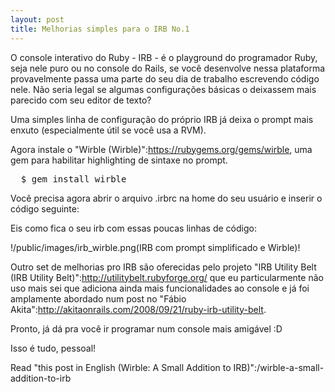 ```yaml
---
layout: post
title: Melhorias simples para o IRB No.1
---
```


<span class="drops">O</span> console interativo do Ruby - IRB - é o playground do programador Ruby, seja nele puro ou no console do Rails, se você desenvolve nessa plataforma provavelmente passa uma parte do seu dia de trabalho escrevendo código nele. Não seria legal se algumas configurações básicas o deixassem mais parecido com seu editor de texto?

Uma simples linha de configuração do próprio IRB já deixa o prompt mais enxuto (especialmente útil se você usa a RVM).

Agora instale o "Wirble (Wirble)":https://rubygems.org/gems/wirble, uma gem para habilitar highlighting de sintaxe no prompt.

<pre class="terminal">
  $ gem install wirble
</pre>

Você precisa agora abrir o arquivo .irbrc na home do seu usuário e inserir o código seguinte:

<div class="code">
  <script src="https://gist.github.com/1108134.js?file=gistfile1.rb"></script>
</div>

Eis como fica o seu irb com essas poucas linhas de código:

!/public/images/irb_wirble.png(IRB com prompt simplificado e Wirble)!

Outro set de melhorias pro IRB são oferecidas pelo projeto "IRB Utility Belt (IRB Utility Belt)":http://utilitybelt.rubyforge.org/ que eu particularmente não uso mais sei que adiciona ainda mais funcionalidades ao console e já foi amplamente abordado num post no "Fábio Akita":http://akitaonrails.com/2008/09/21/ruby-irb-utility-belt.

Pronto, já dá pra você ir programar num console mais amigável :D

Isso é tudo, pessoal!

Read "this post in English (Wirble: A Small Addition to IRB)":/wirble-a-small-addition-to-irb
